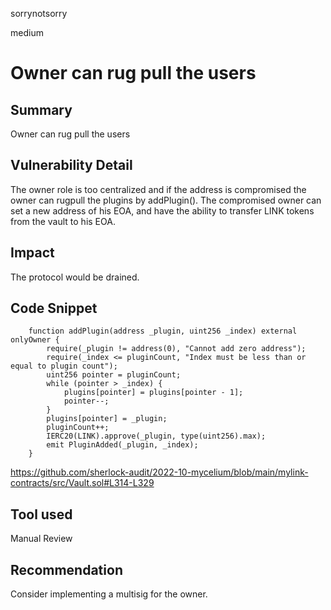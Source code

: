 sorrynotsorry

medium

# Owner can rug pull the users



## Summary
Owner can rug pull the users
## Vulnerability Detail
The owner role is too centralized and if the address is compromised the owner can rugpull the plugins by addPlugin().
The compromised owner can set a new address of his EOA, and have the ability to transfer LINK tokens from the vault to his EOA.
## Impact
The protocol would be drained.
## Code Snippet
```solidity
    function addPlugin(address _plugin, uint256 _index) external onlyOwner {
        require(_plugin != address(0), "Cannot add zero address");
        require(_index <= pluginCount, "Index must be less than or equal to plugin count");
        uint256 pointer = pluginCount;
        while (pointer > _index) {
            plugins[pointer] = plugins[pointer - 1];
            pointer--;
        }
        plugins[pointer] = _plugin;
        pluginCount++;
        IERC20(LINK).approve(_plugin, type(uint256).max);
        emit PluginAdded(_plugin, _index);
    }
```
https://github.com/sherlock-audit/2022-10-mycelium/blob/main/mylink-contracts/src/Vault.sol#L314-L329
## Tool used
Manual Review

## Recommendation
Consider implementing a multisig for the owner.